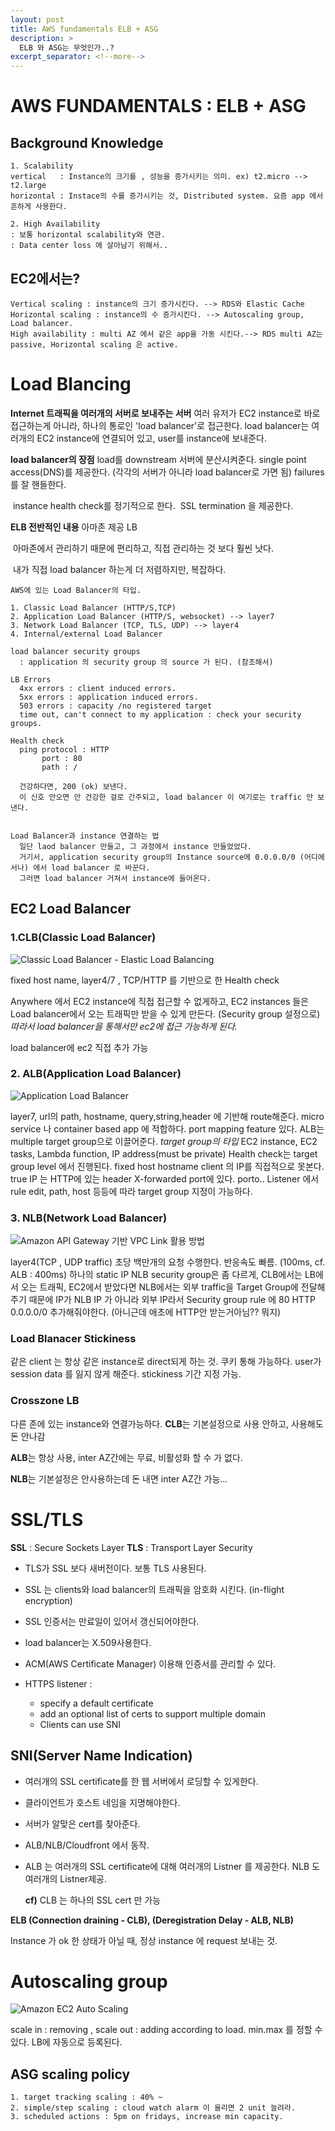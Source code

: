 ```yaml
---
layout: post
title: AWS fundamentals ELB + ASG
description: >
  ELB 와 ASG는 무엇인가..?
excerpt_separator: <!--more-->
---
```

# AWS FUNDAMENTALS : ELB + ASG

## Background Knowledge

    1. Scalability
    vertical   : Instance의 크기를 , 성능을 증가시키는 의미. ex) t2.micro --> t2.large
    horizontal : Instace의 수를 증가시키는 것, Distributed system. 요즘 app 에서 흔하게 사용한다.
    
    2. High Availability
    : 보통 horizontal scalability와 연관.
    : Data center loss 에 살아남기 위해서..


## EC2에서는?
    Vertical scaling : instance의 크기 증가시킨다. --> RDS와 Elastic Cache 
    Horizontal scaling : instance의 수 증가시킨다. --> Autoscaling group, Load balancer.
    High availability : multi AZ 에서 같은 app을 가동 시킨다.--> RDS multi AZ는 passive, Horizontal scaling 은 active.


# Load Blancing
**Internet 트래픽을 여러개의 서버로 보내주는 서버**
    여러 유저가 EC2 instance로 바로 접근하는게 아니라, 하나의 통로인 'load balancer'로 접근한다.
    load balancer는 여러개의 EC2 instance에 연결되어 있고, user를 instance에 보내준다.

**load balancer의 장점**
    load를 downstream 서버에 분산시켜준다.
    single point access(DNS)를 제공한다. (각각의 서버가 아니라 load balancer로 가면 됨)
	failures를 잘 핸들한다.

​	instance health check를 정기적으로 한다.
​    SSL termination 을 제공한다.

  

**ELB 전반적인 내용**
    아마존 제공 LB

​    아마존에서 관리하기 때문에 편리하고, 직접 관리하는 것 보다 훨씬 낫다.

​	내가 직접 load balancer 하는게 더 저렴하지만, 복잡하다.

    AWS에 있는 Load Balancer의 타입.
    
    1. Classic Load Balancer (HTTP/S,TCP)
    2. Application Load Balancer (HTTP/S, websocket) --> layer7
    3. Network Load Balancer (TCP, TLS, UDP) --> layer4
    4. Internal/external Load Balancer
    
    load balancer security groups
      : application 의 security group 의 source 가 된다. (참조해서)
    
    LB Errors
      4xx errors : client induced errors.
      5xx errors : application induced errors.
      503 errors : capacity /no registered target
      time out, can't connect to my application : check your security groups.
    
    Health check
      ping protocol : HTTP
           port : 80
           path : /
    
      건강하다면, 200 (ok) 보낸다.
      이 신호 안오면 안 건강한 걸로 간주되고, load balancer 이 여기로는 traffic 안 보낸다.


    Load Balancer과 instance 연결하는 법
      일단 laod balancer 만들고, 그 과정에서 instance 만들었었다.
      거기서, application security group의 Instance source에 0.0.0.0/0 (어디에서나) 에서 load balancer 로 바꾼다.
      그러면 load balancer 거쳐서 instance에 들어온다.  


## EC2 Load Balancer
### 1.CLB(Classic Load Balancer)



![Classic Load Balancer - Elastic Load Balancing](https://docs.aws.amazon.com/ko_kr/elasticloadbalancing/latest/classic/images/load_balancer.png) 

fixed host name, layer4/7 , TCP/HTTP 를 기반으로 한 Health check 

Anywhere 에서 EC2 instance에 직접 접근할 수 없게하고, EC2 instances 들은 Load balancer에서 오는 트래픽만 받을 수 있게 만든다. (Security group 설정으로) *따라서 load balancer을 통해서만 ec2에 접근 가능하게 된다.*

load balancer에 ec2 직접 추가 가능



### 2. ALB(Application Load Balancer)

![Application Load Balancer](https://d2908q01vomqb2.cloudfront.net/da4b9237bacccdf19c0760cab7aec4a8359010b0/2019/10/06/illustration-2.png)

layer7, url의 path, hostname, query,string,header 에 기반해 route해준다.
  micro service 나 container based app 에 적합하다.
  port mapping feature 있다.
  ALB는 multiple target group으로 이끌어준다.
  *target group의 타입*
EC2 instance, EC2 tasks, Lambda function, IP address(must be private)
  Health check는 target group level 에서 진행된다.
  fixed host hostname
  client 의 IP를 직접적으로 못본다.  true IP 는 HTTP에 있는 header X-forwarded port에 있다. porto..
  Listener 에서 rule edit, path, host 등등에 따라 target group 지정이 가능하다.

### 3. NLB(Network Load Balancer)

![Amazon API Gateway 기반 VPC Link 활용 방법](https://d2908q01vomqb2.cloudfront.net/7b52009b64fd0a2a49e6d8a939753077792b0554/2018/07/02/api-gateway-vpc-link-2.png)

layer4(TCP , UDP traffic)
  초당 백만개의 요청 수행한다.
  반응속도 빠름. (100ms, cf. ALB : 400ms)
  하나의 static IP
  NLB security group은 좀 다르게, CLB에서는 LB에서 오는 트래픽, EC2에서 받았다면
  NLB에서는 외부 traffic을 Target Group에 전달해주기 때문에 IP가 NLB IP 가 아니라 외부 IP라서
  Security group rule 에 80 HTTP 0.0.0.0/0 추가해줘야한다. (아니근데 애초에 HTTP안 받는거아님?? 뭐지)



### Load Blanacer Stickiness

같은 client 는 항상 같은 instance로 direct되게 하는 것.
쿠키 통해 가능하다. user가 session data 를 잃지 않게 해준다.
stickiness 기간 지정 가능.



### Crosszone LB

다른 존에 있는 instance와 연결가능하다.
**CLB**는 기본설정으로 사용 안하고, 사용해도 돈 안나감

**ALB**는 항상 사용, inter AZ간에는 무료, 비활성화 할 수 가 없다.

**NLB**는 기본설정은 안사용하는데 돈 내면 inter AZ간 가능...





# SSL/TLS

**SSL** : Secure Sockets Layer   **TLS** : Transport Layer Security

- TLS가 SSL 보다 새버전이다. 보통 TLS 사용된다.

- SSL 는 clients와 load balancer의 트래픽을 암호화 시킨다. (in-flight encryption)

- SSL 인증서는 만료일이 있어서 갱신되어야한다.
- load balancer는 X.509사용한다.
- ACM(AWS Certificate Manager) 이용해 인증서를 관리할 수 있다. 
- HTTPS listener :
  - specify a default certificate
  - add an optional list of certs to support multiple domain
  - Clients can use SNI

## SNI(Server Name Indication)
- 여러개의 SSL certificate를 한 웹 서버에서 로딩할 수 있게한다.

- 클라이언트가 호스트 네임을 지명해야한다.

- 서버가 알맞은 cert를 찾아준다.

- ALB/NLB/Cloudfront 에서 동작.

- ALB 는 여러개의 SSL certificate에 대해 여러개의 Listner 를 제공한다. NLB 도 여러개의 Listner제공.

  **cf)** CLB 는 하나의 SSL cert 만 가능 

  

**ELB (Connection draining - CLB), (Deregistration Delay -  ALB, NLB)**

Instance 가 ok 한 상태가 아닐 때, 정상 instance 에 request 보내는 것.



# Autoscaling group

![Amazon EC2 Auto Scaling](https://docs.aws.amazon.com/ko_kr/autoscaling/ec2/userguide/images/as-basic-diagram.png)

  scale in : removing , scale out : adding according to load.
  min.max 를 정할 수 있다.
  LB에 자동으로 등록된다.

## ASG scaling policy
    1. target tracking scaling : 40% ~
    2. simple/step scaling : cloud watch alarm 이 울리면 2 unit 늘려라.
    3. scheduled actions : 5pm on fridays, increase min capacity.

